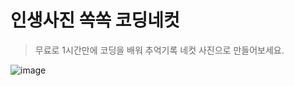 # 인생사진 쏙쏙 코딩네컷 
> 무료로 1시간만에 코딩을 배워 추억기록 네컷 사진으로 만들어보세요.

![image](https://github.com/MinjuKang727/I_am_Super_Junior/assets/108849480/d7d856fb-6bd2-4c95-92c4-d9868cd4b4e8)
